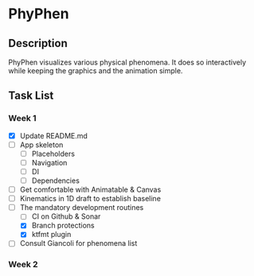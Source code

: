 # PhyPhen
## Description
PhyPhen visualizes various physical phenomena. It does so interactively while keeping the graphics 
and the animation simple.
## Task List
### Week 1
- [x] Update README.md 
- [ ] App skeleton
  - [ ] Placeholders
  - [ ] Navigation
  - [ ] DI 
  - [ ] Dependencies
- [ ] Get comfortable with Animatable & Canvas 
- [ ] Kinematics in 1D draft to establish baseline
- [ ] The mandatory development routines
  - [ ] CI on Github & Sonar
  - [x] Branch protections
  - [x] ktfmt plugin
- [ ] Consult Giancoli for phenomena list
### Week 2